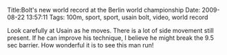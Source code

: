 Title:Bolt's new world record at the Berlin world championship
Date: 2009-08-22 13:57:11
Tags: 100m, sport, sport, usain bolt, video, world record

Look carefully at Usain as he moves. There is a lot of side movement still
present. If he can improve his technique, I believe he might break the 9.5 sec
barrier. How wonderful it is to see this man run!

